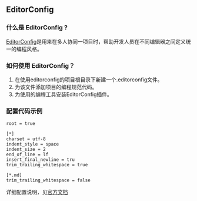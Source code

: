 ## EditorConfig

### 什么是 EditorConfig ?

[EditorConfig](http://editorconfig.org/)是用来在多人协同一项目时，帮助开发人员在不同编辑器之间定义统一的编程风格。

### 如何使用 EditorConfig？

1. 在使用editorconfig的项目根目录下新建一个.editorconfig文件。
2. 为该文件添加项目的编程规范代码。
3. 为使用的编程工具安装EditorConfig插件。

### 配置代码示例

```
root = true

[*]
charset = utf-8
indent_style = space
indent_size = 2
end_of_line = lf
insert_final_newline = tru
trim_trailing_whitespace = true

[*.md]
trim_trailing_whitespace = false
```

详细配置说明，见[官方文档](http://editorconfig.org/#file-format-details)

